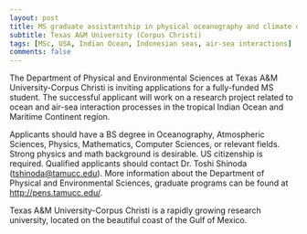 ```yaml
---
layout: post
title: MS graduate assistantship in physical oceanography and climate dynamics (Corpus Christi, Texas)
subtitle: Texas A&M University (Corpus Christi)
tags: [MSc, USA, Indian Ocean, Indonesian seas, air-sea interactions]
comments: false
---
```

The Department of Physical and Environmental Sciences at Texas A&M University-Corpus Christi is inviting applications for a fully-funded MS student. The successful applicant will work on a research project related to ocean and air-sea interaction processes in the tropical Indian Ocean and Maritime Continent region.

Applicants should have a BS degree in Oceanography, Atmospheric Sciences, Physics, Mathematics, Computer Sciences, or relevant fields. Strong physics and math background is desirable. US citizenship is required. Qualified applicants should contact Dr. Toshi Shinoda (tshinoda@tamucc.edu). More information about the Department of Physical and Environmental Sciences, graduate programs can be found at http://pens.tamucc.edu/.

Texas A&M University-Corpus Christi is a rapidly growing research university, located on the beautiful coast of the Gulf of Mexico.
